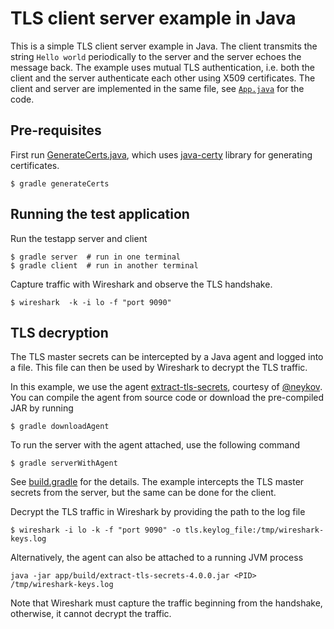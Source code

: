 # TLS client server example in Java

This is a simple TLS client server example in Java.
The client transmits the string `Hello world` periodically to the server and the server echoes the message back.
The example uses mutual TLS authentication, i.e. both the client and the server authenticate each other using X509 certificates.
The client and server are implemented in the same file, see [`App.java`](app/src/main/java/testapp/App.java) for the code.


## Pre-requisites

First run [GenerateCerts.java](app/src/main/java/testapp/GenerateCerts.java), which uses [java-certy](https://github.com/tsaarni/java-certy) library for generating certificates.

```console
$ gradle generateCerts
```


## Running the test application

Run the testapp server and client

```console
$ gradle server  # run in one terminal
$ gradle client  # run in another terminal
```

Capture traffic with Wireshark and observe the TLS handshake.

```console
$ wireshark  -k -i lo -f "port 9090"
```


## TLS decryption

The TLS master secrets can be intercepted by a Java agent and logged into a file.
This file can then be used by Wireshark to decrypt the TLS traffic.

In this example, we use the agent [extract-tls-secrets](https://github.com/neykov/extract-tls-secrets), courtesy of [@neykov](https://github.com/neykov).
You can compile the agent from source code or download the pre-compiled JAR by running

```console
$ gradle downloadAgent
```

To run the server with the agent attached, use the following command

```console
$ gradle serverWithAgent
```

See [build.gradle](app/build.gradle) for the details.
The example intercepts the TLS master secrets from the server, but the same can be done for the client.

Decrypt the TLS traffic in Wireshark by providing the path to the log file

```console
$ wireshark -i lo -k -f "port 9090" -o tls.keylog_file:/tmp/wireshark-keys.log
```

Alternatively, the agent can also be attached to a running JVM process

```console
java -jar app/build/extract-tls-secrets-4.0.0.jar <PID> /tmp/wireshark-keys.log
```

Note that Wireshark must capture the traffic beginning from the handshake, otherwise, it cannot decrypt the traffic.
